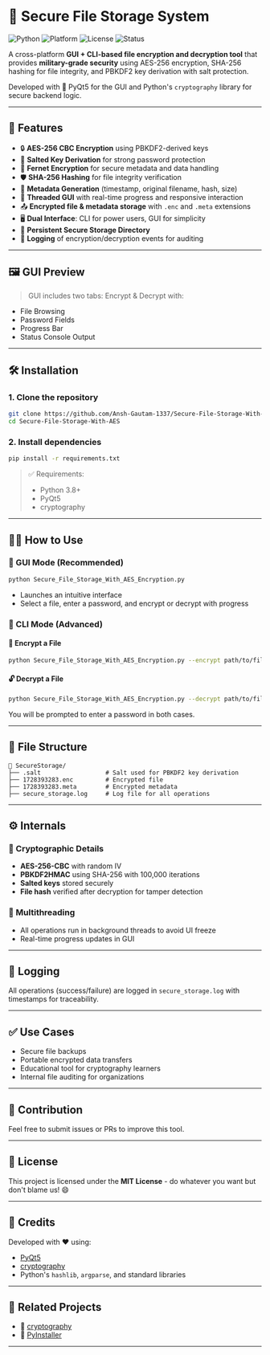 # 🔐 Secure File Storage System

![Python](https://img.shields.io/badge/python-3.8%2B-blue.svg)
![Platform](https://img.shields.io/badge/platform-windows%20%7C%20linux%20%7C%20macos-lightgrey)
![License](https://img.shields.io/badge/license-MIT-green)
![Status](https://img.shields.io/badge/status-stable-brightgreen)

A cross-platform **GUI + CLI-based file encryption and decryption tool** that provides **military-grade security** using AES-256 encryption, SHA-256 hashing for file integrity, and PBKDF2 key derivation with salt protection.

Developed with 💙 PyQt5 for the GUI and Python's `cryptography` library for secure backend logic.

---

## 🚀 Features

- 🔒 **AES-256 CBC Encryption** using PBKDF2-derived keys
- 🧂 **Salted Key Derivation** for strong password protection
- 🔑 **Fernet Encryption** for secure metadata and data handling
- 🛡️ **SHA-256 Hashing** for file integrity verification
- 📁 **Metadata Generation** (timestamp, original filename, hash, size)
- 🧠 **Threaded GUI** with real-time progress and responsive interaction
- 📤 **Encrypted file & metadata storage** with `.enc` and `.meta` extensions
- 🖥️ **Dual Interface**: CLI for power users, GUI for simplicity
- 💾 **Persistent Secure Storage Directory**
- 📓 **Logging** of encryption/decryption events for auditing

---

## 🖼️ GUI Preview

> GUI includes two tabs: Encrypt & Decrypt with:
- File Browsing
- Password Fields
- Progress Bar
- Status Console Output

---

## 🛠️ Installation

### 1. Clone the repository
```bash
git clone https://github.com/Ansh-Gautam-1337/Secure-File-Storage-With-AES.git
cd Secure-File-Storage-With-AES
```

### 2. Install dependencies
```bash
pip install -r requirements.txt
```

> ✅ Requirements:
> - Python 3.8+
> - PyQt5
> - cryptography

---

## 🧑‍💻 How to Use

### 🔷 GUI Mode (Recommended)

```bash
python Secure_File_Storage_With_AES_Encryption.py
```

- Launches an intuitive interface
- Select a file, enter a password, and encrypt or decrypt with progress

### 🔷 CLI Mode (Advanced)

#### 🔐 Encrypt a File
```bash
python Secure_File_Storage_With_AES_Encryption.py --encrypt path/to/file.txt
```

#### 🔓 Decrypt a File
```bash
python Secure_File_Storage_With_AES_Encryption.py --decrypt path/to/file.enc --output decrypted_dir/
```

You will be prompted to enter a password in both cases.

---

## 📂 File Structure

```
📁 SecureStorage/
├── .salt                  # Salt used for PBKDF2 key derivation
├── 1728393283.enc         # Encrypted file
├── 1728393283.meta        # Encrypted metadata
├── secure_storage.log     # Log file for all operations
```

---

## ⚙️ Internals

### 🔐 Cryptographic Details
- **AES-256-CBC** with random IV
- **PBKDF2HMAC** using SHA-256 with 100,000 iterations
- **Salted keys** stored securely
- **File hash** verified after decryption for tamper detection

### 🧠 Multithreading
- All operations run in background threads to avoid UI freeze
- Real-time progress updates in GUI

---

## 📝 Logging

All operations (success/failure) are logged in `secure_storage.log` with timestamps for traceability.

---

## ✅ Use Cases

- Secure file backups
- Portable encrypted data transfers
- Educational tool for cryptography learners
- Internal file auditing for organizations

---

## 🙌 Contribution

Feel free to submit issues or PRs to improve this tool.

---

## 📜 License

This project is licensed under the **MIT License** - do whatever you want but don't blame us! 😄

---

## 🤝 Credits

Developed with ❤️ using:
- [PyQt5](https://pypi.org/project/PyQt5/)
- [cryptography](https://pypi.org/project/cryptography/)
- Python's `hashlib`, `argparse`, and standard libraries

---

## 🔗 Related Projects

- 🔐 [cryptography](https://github.com/pyca/cryptography)
- 💾 [PyInstaller](https://github.com/pyinstaller/pyinstaller)

---

